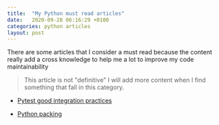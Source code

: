 ```yaml
---
title:  "My Python must read articles"
date:   2020-09-28 06:16:29 +0100
categories: python articles
layout: post
---
```


There are some articles that I consider a must read because the content really add a cross knowledge to help me a lot to
improve my code maintainability

> This article is not "definitive" I will add more content when I find something that fall in this category.

* [Pytest good integration practices](https://docs.pytest.org/en/stable/goodpractices.html)

* [Python packing](https://blog.ionelmc.ro/2014/05/25/python-packaging/#the-structure)
